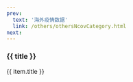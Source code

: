 ```yaml
---
prev: 
  text: '海外疫情数据'
  link: /others/othersNcovCategory.html
next: 
---
```


<div>
  <h3>{{ title }}</h3>
  <div class="btn-box">
    <my-button v-for="(item, i) in linkList"
               :key="i"
               :type="i % 2 == 0 ? 'primary' : 'danger'"
               @click="handleClick(item.link)">{{ item.title }}</my-button>
  </div>
</div>

<script setup>
import { ref } from 'vue'

const title = ref('国内疫情数据记录')

const linkList = ref([])

linkList.value = [{"title": "20220904-091108","link": "./20220904-091108.html"},
{"title": "20220905-000059","link": "./20220905-000059.html"},
{"title": "20220905-091352","link": "./20220905-091352.html"},
{"title": "20220906-090829","link": "./20220906-090829.html"},
{"title": "20220907-090633","link": "./20220907-090633.html"},
{"title": "20220908-091906","link": "./20220908-091906.html"},
{"title": "20220909-090908","link": "./20220909-090908.html"},
{"title": "20220910-091052","link": "./20220910-091052.html"},
{"title": "20220911-091102","link": "./20220911-091102.html"},
{"title": "20220912-092342","link": "./20220912-092342.html"},
{"title": "20220913-091603","link": "./20220913-091603.html"},
{"title": "20220914-090904","link": "./20220914-090904.html"},
{"title": "20220915-090854","link": "./20220915-090854.html"},
{"title": "20220916-091035","link": "./20220916-091035.html"},
{"title": "20220917-091032","link": "./20220917-091032.html"},
{"title": "20220918-090835","link": "./20220918-090835.html"},
{"title": "20220919-093110","link": "./20220919-093110.html"},
{"title": "20220920-091533","link": "./20220920-091533.html"},
{"title": "20220921-091520","link": "./20220921-091520.html"},
{"title": "20220922-091139","link": "./20220922-091139.html"},
{"title": "20220923-091036","link": "./20220923-091036.html"},
{"title": "20220924-091126","link": "./20220924-091126.html"},
{"title": "20220925-093007","link": "./20220925-093007.html"},
{"title": "20220926-091329","link": "./20220926-091329.html"},
{"title": "20220927-091524","link": "./20220927-091524.html"},
{"title": "20220928-091115","link": "./20220928-091115.html"},
{"title": "20220929-091004","link": "./20220929-091004.html"},
{"title": "20220930-090942","link": "./20220930-090942.html"},
{"title": "20221001-091755","link": "./20221001-091755.html"},
{"title": "20221002-091605","link": "./20221002-091605.html"},
{"title": "20221003-091042","link": "./20221003-091042.html"},
{"title": "20221004-091135","link": "./20221004-091135.html"},
{"title": "20221005-091502","link": "./20221005-091502.html"},
{"title": "20221006-091022","link": "./20221006-091022.html"},
{"title": "20221007-091016","link": "./20221007-091016.html"},
{"title": "20221008-091109","link": "./20221008-091109.html"},
{"title": "20221009-095659","link": "./20221009-095659.html"},
{"title": "20221010-091421","link": "./20221010-091421.html"},
{"title": "20221011-091104","link": "./20221011-091104.html"},
{"title": "20221012-090544","link": "./20221012-090544.html"},
{"title": "20221013-091057","link": "./20221013-091057.html"},
{"title": "20221014-090828","link": "./20221014-090828.html"},
{"title": "20221015-093507","link": "./20221015-093507.html"},
{"title": "20221016-090906","link": "./20221016-090906.html"},
{"title": "20221017-090754","link": "./20221017-090754.html"},
{"title": "20221018-092201","link": "./20221018-092201.html"},
{"title": "20221019-090825","link": "./20221019-090825.html"},
{"title": "20221020-090739","link": "./20221020-090739.html"},
{"title": "20221021-091503","link": "./20221021-091503.html"},
{"title": "20221022-090823","link": "./20221022-090823.html"},
{"title": "20221023-091004","link": "./20221023-091004.html"},
{"title": "20221024-091056","link": "./20221024-091056.html"},
{"title": "20221025-090602","link": "./20221025-090602.html"},
{"title": "20221026-090546","link": "./20221026-090546.html"},
{"title": "20221027-090652","link": "./20221027-090652.html"},
{"title": "20221028-091434","link": "./20221028-091434.html"},
{"title": "20221029-092127","link": "./20221029-092127.html"},
{"title": "20221030-090935","link": "./20221030-090935.html"},
{"title": "20221031-091500","link": "./20221031-091500.html"},
{"title": "20221101-093419","link": "./20221101-093419.html"},
{"title": "20221102-092515","link": "./20221102-092515.html"},
{"title": "20221103-092328","link": "./20221103-092328.html"},
{"title": "20221104-092146","link": "./20221104-092146.html"},
{"title": "20221105-090736","link": "./20221105-090736.html"},
{"title": "20221106-090638","link": "./20221106-090638.html"},
{"title": "20221107-092534","link": "./20221107-092534.html"},
{"title": "20221108-090930","link": "./20221108-090930.html"},
{"title": "20221109-091745","link": "./20221109-091745.html"},
{"title": "20221110-095605","link": "./20221110-095605.html"},
{"title": "20221111-092949","link": "./20221111-092949.html"},
{"title": "20221112-090500","link": "./20221112-090500.html"},
{"title": "20221113-090820","link": "./20221113-090820.html"},
{"title": "20221114-093821","link": "./20221114-093821.html"},
{"title": "20221115-095255","link": "./20221115-095255.html"},
{"title": "20221116-092817","link": "./20221116-092817.html"},
{"title": "20221117-093459","link": "./20221117-093459.html"},
{"title": "20221118-090434","link": "./20221118-090434.html"},
{"title": "20221119-090453","link": "./20221119-090453.html"},
{"title": "20221120-091854","link": "./20221120-091854.html"},
{"title": "20221121-100704","link": "./20221121-100704.html"},
{"title": "20221122-100556","link": "./20221122-100556.html"},
{"title": "20221123-092413","link": "./20221123-092413.html"},
{"title": "20221124-091225","link": "./20221124-091225.html"},
{"title": "20221125-090711","link": "./20221125-090711.html"},
{"title": "20221126-092143","link": "./20221126-092143.html"},
{"title": "20221127-092227","link": "./20221127-092227.html"},
{"title": "20221128-091930","link": "./20221128-091930.html"},
{"title": "20221129-093513","link": "./20221129-093513.html"},
{"title": "20221130-091907","link": "./20221130-091907.html"},
{"title": "20221201-091406","link": "./20221201-091406.html"},
{"title": "20221202-091006","link": "./20221202-091006.html"},
{"title": "20221203-091505","link": "./20221203-091505.html"},
{"title": "20221204-091608","link": "./20221204-091608.html"},
{"title": "20221205-091907","link": "./20221205-091907.html"},
{"title": "20221206-095110","link": "./20221206-095110.html"},
{"title": "20221207-094455","link": "./20221207-094455.html"},
{"title": "20221208-094405","link": "./20221208-094405.html"},
{"title": "20221209-091305","link": "./20221209-091305.html"},
{"title": "20221210-091107","link": "./20221210-091107.html"},
{"title": "20221211-095307","link": "./20221211-095307.html"},
{"title": "20221212-092007","link": "./20221212-092007.html"},
{"title": "20221213-094207","link": "./20221213-094207.html"},
{"title": "20221214-091807","link": "./20221214-091807.html"},
{"title": "20221215-091406","link": "./20221215-091406.html"},
{"title": "20221216-091105","link": "./20221216-091105.html"},
{"title": "20221217-091104","link": "./20221217-091104.html"},
{"title": "20221218-092642","link": "./20221218-092642.html"},
{"title": "20221219-091438","link": "./20221219-091438.html"},
{"title": "20221220-092005","link": "./20221220-092005.html"},
{"title": "20221221-091205","link": "./20221221-091205.html"},
{"title": "20221222-093205","link": "./20221222-093205.html"},
{"title": "20221223-092001","link": "./20221223-092001.html"},
{"title": "20221224-092604","link": "./20221224-092604.html"},
{"title": "20221225-000100","link": "./20221225-000100.html"},
{"title": "20221226-000100","link": "./20221226-000100.html"},
{"title": "20221227-000100","link": "./20221227-000100.html"},
{"title": "20221228-000015","link": "./20221228-000015.html"},
{"title": "20221229-090432","link": "./20221229-090432.html"},
{"title": "20221230-090117","link": "./20221230-090117.html"},
{"title": "20221231-092714","link": "./20221231-092714.html"},
{"title": "20230101-093012","link": "./20230101-093012.html"},
{"title": "20230102-091145","link": "./20230102-091145.html"},
{"title": "20230103-090500","link": "./20230103-090500.html"},
{"title": "20230104-000100","link": "./20230104-000100.html"},
{"title": "20230105-000100","link": "./20230105-000100.html"},
{"title": "20230523-014621","link": "./20230523-014621.html"},
{"title": "20230524-014918","link": "./20230524-014918.html"},
{"title": "20230525-014407","link": "./20230525-014407.html"},
{"title": "20230526-014524","link": "./20230526-014524.html"},
{"title": "20230527-014401","link": "./20230527-014401.html"},
{"title": "20230528-015715","link": "./20230528-015715.html"},
{"title": "20230529-015042","link": "./20230529-015042.html"},
{"title": "20230530-015052","link": "./20230530-015052.html"},
{"title": "20230531-020231","link": "./20230531-020231.html"},
{"title": "20230601-022510","link": "./20230601-022510.html"},
{"title": "20230602-020218","link": "./20230602-020218.html"},
{"title": "20230603-015909","link": "./20230603-015909.html"},
{"title": "20230604-022305","link": "./20230604-022305.html"},
{"title": "20230605-020321","link": "./20230605-020321.html"},
{"title": "20230606-020607","link": "./20230606-020607.html"},
{"title": "20230607-020734","link": "./20230607-020734.html"},
{"title": "20230608-020518","link": "./20230608-020518.html"},
{"title": "20230609-020538","link": "./20230609-020538.html"},
{"title": "20230610-015448","link": "./20230610-015448.html"},
{"title": "20230611-021625","link": "./20230611-021625.html"},
{"title": "20230612-020315","link": "./20230612-020315.html"},
{"title": "20230613-015539","link": "./20230613-015539.html"},
{"title": "20230614-015444","link": "./20230614-015444.html"},
{"title": "20230615-015307","link": "./20230615-015307.html"},
{"title": "20230616-015447","link": "./20230616-015447.html"},
{"title": "20230617-015027","link": "./20230617-015027.html"},
{"title": "20230618-021122","link": "./20230618-021122.html"},
{"title": "20230619-015520","link": "./20230619-015520.html"},
{"title": "20230620-014929","link": "./20230620-014929.html"},
{"title": "20230621-015039","link": "./20230621-015039.html"},
{"title": "20230622-015623","link": "./20230622-015623.html"},
{"title": "20230623-020904","link": "./20230623-020904.html"},
{"title": "20230624-020614","link": "./20230624-020614.html"},
{"title": "20230625-022329","link": "./20230625-022329.html"},
{"title": "20230626-021500","link": "./20230626-021500.html"},
{"title": "20230627-021302","link": "./20230627-021302.html"},
{"title": "20230628-021024","link": "./20230628-021024.html"},
{"title": "20230629-020340","link": "./20230629-020340.html"},
{"title": "20230630-020137","link": "./20230630-020137.html"},
{"title": "20230701-021653","link": "./20230701-021653.html"},
{"title": "20230702-021805","link": "./20230702-021805.html"},
{"title": "20230703-020945","link": "./20230703-020945.html"},
{"title": "20230704-021238","link": "./20230704-021238.html"},
{"title": "20230705-020956","link": "./20230705-020956.html"},
{"title": "20230706-021247","link": "./20230706-021247.html"},
{"title": "20230707-021030","link": "./20230707-021030.html"},
{"title": "20230708-020635","link": "./20230708-020635.html"},
{"title": "20230709-022048","link": "./20230709-022048.html"},
{"title": "20230710-021320","link": "./20230710-021320.html"},
{"title": "20230711-015929","link": "./20230711-015929.html"},
{"title": "20230712-021018","link": "./20230712-021018.html"},
{"title": "20230713-021353","link": "./20230713-021353.html"},
{"title": "20230714-021242","link": "./20230714-021242.html"},
{"title": "20230715-021134","link": "./20230715-021134.html"},
{"title": "20230716-022420","link": "./20230716-022420.html"},
{"title": "20230717-021643","link": "./20230717-021643.html"},
{"title": "20230718-021934","link": "./20230718-021934.html"},
{"title": "20230719-030901","link": "./20230719-030901.html"},
{"title": "20230720-014617","link": "./20230720-014617.html"},
{"title": "20230721-014837","link": "./20230721-014837.html"},
{"title": "20230722-014525","link": "./20230722-014525.html"},
{"title": "20230723-015315","link": "./20230723-015315.html"},
{"title": "20230724-014749","link": "./20230724-014749.html"},
{"title": "20230725-015837","link": "./20230725-015837.html"},
{"title": "20230726-014954","link": "./20230726-014954.html"},
{"title": "20230727-013600","link": "./20230727-013600.html"},
{"title": "20230728-013940","link": "./20230728-013940.html"},
{"title": "20230729-013811","link": "./20230729-013811.html"},
{"title": "20230730-014204","link": "./20230730-014204.html"},
{"title": "20230731-014358","link": "./20230731-014358.html"},
{"title": "20230801-015058","link": "./20230801-015058.html"},
{"title": "20230802-013628","link": "./20230802-013628.html"},
{"title": "20230803-013932","link": "./20230803-013932.html"},
{"title": "20230804-014133","link": "./20230804-014133.html"},
{"title": "20230805-013757","link": "./20230805-013757.html"},
{"title": "20230806-013311","link": "./20230806-013311.html"},
{"title": "20230807-014236","link": "./20230807-014236.html"},
{"title": "20230808-013904","link": "./20230808-013904.html"},
{"title": "20230809-014117","link": "./20230809-014117.html"},
{"title": "20230810-014454","link": "./20230810-014454.html"},
{"title": "20230811-012253","link": "./20230811-012253.html"},
{"title": "20230812-011852","link": "./20230812-011852.html"},
{"title": "20230813-012830","link": "./20230813-012830.html"},
{"title": "20230814-012618","link": "./20230814-012618.html"},
{"title": "20230815-012537","link": "./20230815-012537.html"},
{"title": "20230816-012454","link": "./20230816-012454.html"},
{"title": "20230817-011911","link": "./20230817-011911.html"},
{"title": "20230818-012414","link": "./20230818-012414.html"},
{"title": "20230819-011751","link": "./20230819-011751.html"},
{"title": "20230820-012741","link": "./20230820-012741.html"},
{"title": "20230821-012535","link": "./20230821-012535.html"},
{"title": "20230822-012633","link": "./20230822-012633.html"},
{"title": "20230823-012514","link": "./20230823-012514.html"},
{"title": "20230824-012505","link": "./20230824-012505.html"},
{"title": "20230825-012701","link": "./20230825-012701.html"},
{"title": "20230826-011837","link": "./20230826-011837.html"},
{"title": "20230827-013006","link": "./20230827-013006.html"},
{"title": "20230828-012750","link": "./20230828-012750.html"},
{"title": "20230829-012722","link": "./20230829-012722.html"},
{"title": "20230830-012654","link": "./20230830-012654.html"},
{"title": "20230831-012739","link": "./20230831-012739.html"},
{"title": "20230901-013245","link": "./20230901-013245.html"},
{"title": "20230902-012008","link": "./20230902-012008.html"},
{"title": "20230903-013036","link": "./20230903-013036.html"},
{"title": "20230904-012829","link": "./20230904-012829.html"},
{"title": "20230905-012600","link": "./20230905-012600.html"},
{"title": "20230906-012718","link": "./20230906-012718.html"},
{"title": "20230907-012720","link": "./20230907-012720.html"},
{"title": "20230908-012734","link": "./20230908-012734.html"},
{"title": "20230909-012451","link": "./20230909-012451.html"},
{"title": "20230910-013056","link": "./20230910-013056.html"},
{"title": "20230911-012836","link": "./20230911-012836.html"},
{"title": "20230912-012539","link": "./20230912-012539.html"},
{"title": "20230913-012849","link": "./20230913-012849.html"},
{"title": "20230914-012702","link": "./20230914-012702.html"},
{"title": "20230915-012855","link": "./20230915-012855.html"},
{"title": "20230916-012535","link": "./20230916-012535.html"},
{"title": "20230917-013322","link": "./20230917-013322.html"},
{"title": "20230918-012837","link": "./20230918-012837.html"},
{"title": "20230919-012915","link": "./20230919-012915.html"},
{"title": "20230920-012845","link": "./20230920-012845.html"},
{"title": "20230921-012720","link": "./20230921-012720.html"},
{"title": "20230922-012824","link": "./20230922-012824.html"},
{"title": "20230923-012520","link": "./20230923-012520.html"},
{"title": "20230924-013143","link": "./20230924-013143.html"},
{"title": "20230925-012928","link": "./20230925-012928.html"},
{"title": "20230926-012945","link": "./20230926-012945.html"},
{"title": "20230927-012913","link": "./20230927-012913.html"},
{"title": "20230928-012843","link": "./20230928-012843.html"},
{"title": "20230929-012833","link": "./20230929-012833.html"},
{"title": "20230930-012635","link": "./20230930-012635.html"},
{"title": "20231001-013817","link": "./20231001-013817.html"},
{"title": "20231002-012946","link": "./20231002-012946.html"},
{"title": "20231003-012922","link": "./20231003-012922.html"},
{"title": "20231004-013058","link": "./20231004-013058.html"},
{"title": "20231005-013118","link": "./20231005-013118.html"},
{"title": "20231006-012910","link": "./20231006-012910.html"},
{"title": "20231007-012746","link": "./20231007-012746.html"},
{"title": "20231008-013332","link": "./20231008-013332.html"},
{"title": "20231009-012917","link": "./20231009-012917.html"},
{"title": "20231010-012850","link": "./20231010-012850.html"},
{"title": "20231011-012837","link": "./20231011-012837.html"},
{"title": "20231012-012636","link": "./20231012-012636.html"},
{"title": "20231013-013127","link": "./20231013-013127.html"},
{"title": "20231014-012633","link": "./20231014-012633.html"},
{"title": "20231015-013404","link": "./20231015-013404.html"},
{"title": "20231016-013128","link": "./20231016-013128.html"},
{"title": "20231017-013006","link": "./20231017-013006.html"},
{"title": "20231018-012951","link": "./20231018-012951.html"},
{"title": "20231019-012906","link": "./20231019-012906.html"},
{"title": "20231020-012911","link": "./20231020-012911.html"},
{"title": "20231021-012640","link": "./20231021-012640.html"},
{"title": "20231022-013359","link": "./20231022-013359.html"},
{"title": "20231023-012956","link": "./20231023-012956.html"},
{"title": "20231024-012906","link": "./20231024-012906.html"},
{"title": "20231025-012910","link": "./20231025-012910.html"},
{"title": "20231026-012731","link": "./20231026-012731.html"},
{"title": "20231027-012740","link": "./20231027-012740.html"},
{"title": "20231028-012606","link": "./20231028-012606.html"},
{"title": "20231029-013300","link": "./20231029-013300.html"},
{"title": "20231030-013000","link": "./20231030-013000.html"},
{"title": "20231031-013012","link": "./20231031-013012.html"},
{"title": "20231101-013417","link": "./20231101-013417.html"},
{"title": "20231102-012907","link": "./20231102-012907.html"},
{"title": "20231103-013003","link": "./20231103-013003.html"},
{"title": "20231104-012840","link": "./20231104-012840.html"},
{"title": "20231105-013445","link": "./20231105-013445.html"},
{"title": "20231106-013310","link": "./20231106-013310.html"},
{"title": "20231107-013139","link": "./20231107-013139.html"},
{"title": "20231108-013035","link": "./20231108-013035.html"},
{"title": "20231109-013119","link": "./20231109-013119.html"},
{"title": "20231110-013045","link": "./20231110-013045.html"},
{"title": "20231111-012906","link": "./20231111-012906.html"},
{"title": "20231112-013555","link": "./20231112-013555.html"},
{"title": "20231113-013320","link": "./20231113-013320.html"},
{"title": "20231114-013123","link": "./20231114-013123.html"},
{"title": "20231115-013351","link": "./20231115-013351.html"},
{"title": "20231116-013431","link": "./20231116-013431.html"},
{"title": "20231117-013424","link": "./20231117-013424.html"},
{"title": "20231118-013231","link": "./20231118-013231.html"},
{"title": "20231119-013837","link": "./20231119-013837.html"},
{"title": "20231120-013502","link": "./20231120-013502.html"},
{"title": "20231121-013730","link": "./20231121-013730.html"},
{"title": "20231122-013635","link": "./20231122-013635.html"},
{"title": "20231123-013325","link": "./20231123-013325.html"},
{"title": "20231124-013142","link": "./20231124-013142.html"},
{"title": "20231125-012944","link": "./20231125-012944.html"},
{"title": "20231126-013708","link": "./20231126-013708.html"},
{"title": "20231127-013418","link": "./20231127-013418.html"},
{"title": "20231128-013509","link": "./20231128-013509.html"},
{"title": "20231129-013438","link": "./20231129-013438.html"},
{"title": "20231130-013354","link": "./20231130-013354.html"},
{"title": "20231201-014100","link": "./20231201-014100.html"},
{"title": "20231202-012954","link": "./20231202-012954.html"},
{"title": "20231203-013729","link": "./20231203-013729.html"},
{"title": "20231204-013502","link": "./20231204-013502.html"},
{"title": "20231206-013448","link": "./20231206-013448.html"},
{"title": "20231207-013438","link": "./20231207-013438.html"},
{"title": "20231208-013500","link": "./20231208-013500.html"},
{"title": "20231209-013207","link": "./20231209-013207.html"},
{"title": "20231210-013900","link": "./20231210-013900.html"},
{"title": "20231211-013533","link": "./20231211-013533.html"},
{"title": "20231212-013452","link": "./20231212-013452.html"},
{"title": "20231213-013432","link": "./20231213-013432.html"},
{"title": "20231214-013317","link": "./20231214-013317.html"},
{"title": "20231215-013530","link": "./20231215-013530.html"},
{"title": "20231216-013226","link": "./20231216-013226.html"},
{"title": "20231217-013853","link": "./20231217-013853.html"},
{"title": "20231218-013510","link": "./20231218-013510.html"},
{"title": "20231219-013339","link": "./20231219-013339.html"},
{"title": "20231220-011234","link": "./20231220-011234.html"},
{"title": "20231221-013302","link": "./20231221-013302.html"},
{"title": "20231222-013202","link": "./20231222-013202.html"},
{"title": "20231223-012846","link": "./20231223-012846.html"},
{"title": "20231224-013644","link": "./20231224-013644.html"},
{"title": "20231225-013405","link": "./20231225-013405.html"},
{"title": "20231226-013024","link": "./20231226-013024.html"},
{"title": "20231227-013039","link": "./20231227-013039.html"},
{"title": "20231228-013050","link": "./20231228-013050.html"},
{"title": "20231229-011659","link": "./20231229-011659.html"},
{"title": "20231230-012954","link": "./20231230-012954.html"},
{"title": "20231231-013813","link": "./20231231-013813.html"},
{"title": "20240101-014110","link": "./20240101-014110.html"},
{"title": "20240102-013426","link": "./20240102-013426.html"},
{"title": "20240103-013255","link": "./20240103-013255.html"},
{"title": "20240104-013325","link": "./20240104-013325.html"},
{"title": "20240105-013414","link": "./20240105-013414.html"},
{"title": "20240106-013248","link": "./20240106-013248.html"},
{"title": "20240107-014036","link": "./20240107-014036.html"},
{"title": "20240108-013631","link": "./20240108-013631.html"},
{"title": "20240109-013542","link": "./20240109-013542.html"},
{"title": "20240110-013558","link": "./20240110-013558.html"},
{"title": "20240111-013540","link": "./20240111-013540.html"},
{"title": "20240112-013556","link": "./20240112-013556.html"},
{"title": "20240113-013448","link": "./20240113-013448.html"},
]

const handleClick = (link) => {
  const a = document.createElement('a')
  a.style.display = 'none'
  a.href = link
  a.rel = 'external nofollow'
  a.target = '_blank'
  document.body.appendChild(a)
  a.click()
  document.body.removeChild(a)
}
</script>

<style lang="scss" scoped>
.btn-box {
  display: flex;
  flex-wrap: wrap;
  gap: 10px;
  max-height: 750px;
  overflow: scroll;
}
.el-button + .el-button {
  margin-left: 0;
}
</style>
